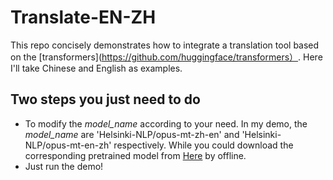 # Translate-EN-ZH
This repo concisely demonstrates how to integrate a translation tool based on the [transformers](https://github.com/huggingface/transformers）. Here I'll take Chinese and English as examples.

## Two steps you just need to do
* To modify the *model_name* according to your need. In my demo, the *model_name* are 'Helsinki-NLP/opus-mt-zh-en' and 'Helsinki-NLP/opus-mt-en-zh' respectively. While you could download the corresponding pretrained model from [Here](https://mirrors.tuna.tsinghua.edu.cn/hugging-face-models/Helsinki-NLP/) by offline.
* Just run the demo!
